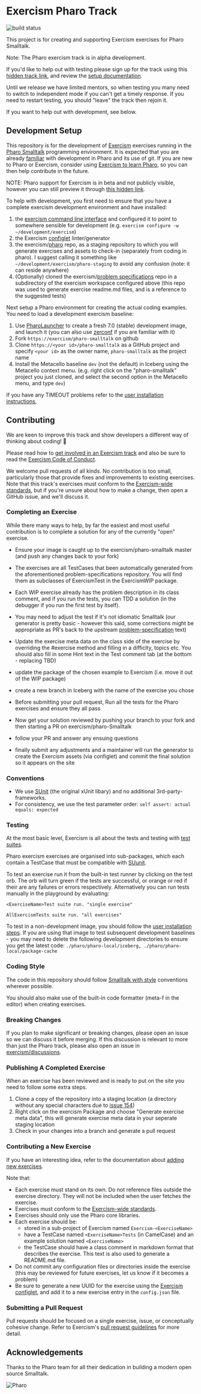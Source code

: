 # Exercism Pharo Track

![build status](https://travis-ci.org/exercism/pharo-smalltalk.svg?branch=master)

This project is for creating and supporting Exercism exercises for Pharo Smalltalk.

Note: The Pharo exercism track is in alpha development. 

If you'd like to help out with testing please sign up for the track using this [hidden track link](https://exercism.io/my/tracks/pharo), and review the [setup documentation](https://exercism.io/my/tracks/pharo). 

Until we release we have limited mentors, so when testing you many need to switch to independent mode if you can't get a timely response.  If you need to restart testing, you should "leave" the track then rejoin it.  

If you want to help out with development, see below.

## Development Setup

This repository is for the development of [Exercism](http://exercism.io) exercises running in the [Pharo Smalltalk](http://pharo.org) programming environment. It is expected that you are already [familiar](./docs/RESOURCES.md) with development in Pharo and its use of git. If you are new to Pharo or Exercism, consider using [Exercism to learn Pharo](./docs/INSTALLATION.md), so you can then help contribute in the future.


NOTE: Pharo support for Exercism is in beta and not publicly visible, however you can still preview it through [this hidden link](https://exercism.io/tracks/pharo).


To help with development, you first need to ensure that you have a complete exercism development environment and have installed:
1. the [exercism command line interface](https://exercism.io/cli-walkthrough) and configured it to point to somewhere sensible for development (e.g. `exercism configure -w ~/development/exercism`)
1. the Exercism [configlet](https://github.com/exercism/configlet#usage) linter/generator
1. the exercism/[pharo](https://github.com/exercism/pharo) repo, as a staging repository to which you will generate exercises and assets to check-in (separately from coding in pharo). I suggest calling it something like `~/development/exercism/pharo-staging` to avoid any confusion (note: it can reside anywhere)
1. (Optionally) cloned the exercism/[problem specifications](https://github.com/exercism/problem-specifications) repo in a subdirectory of the exercism workspace configured above (this repo was used to generate exercise readme.md files, and is a reference to the suggested tests)

Next setup a Pharo environment for creating the actual coding examples. You need to load a development exercism baseline:

1. Use [PharoLauncher](https://github.com/pharo-project/pharo-launcher) to create a fresh 7.0 (stable) development image, and launch it (you can also use [zerconf](https://get.pharo.org/) if you are familiar with it)
1. Fork `https://exercism/pharo-smalltalk` on github  
1. Clone `https://<your id>/pharo-smalltalk` as a GitHub project and specify `<your id>` as the owner name, `pharo-smalltalk` as the project name
1. Install the Metacello baseline `dev` (not the default) in Iceberg using the Metacello context menu. (e.g. right click on the "pharo-smalltalk" project you just cloned, and select the second option in the Metacello menu, and type `dev`)

If you have any TIMEOUT problems refer to the [user installation instructions](./docs/INSTALLATION.md), 

## Contributing

We are keen to improve this track and show developers a different way of thinking about coding! :tada:

Please read how to [get involved in an Exercism track](https://github.com/exercism/docs/tree/master/contributing-to-language-tracks) and also be sure to read the [Exercism Code of Conduct](https://exercism.io/code-of-conduct).

We welcome pull requests of all kinds. No contribution is too small, particularly those that provide fixes and improvements to existing exercises. Note that this track's exercises must conform to the [Exercism-wide standards](https://github.com/exercism/docs/tree/master/language-tracks/exercises), but if you're unsure about how to make a change, then open a GitHub issue, and we'll discuss it.

### Completing an Exercise

While there many ways to help, by far the easiest and most useful contribution is to complete a solution for any of the currently "open" exercise. 

  * Ensure your image is caught up to the exercism/pharo-smalltalk master (and push any changes back to your fork)
  * The exercises are all TestCases that been automatically generated from the aforementioned problem-specifications repository. You will find them as subclasses of ExercismTest in the ExercismWIP package.

  * Each WIP exercise already has the problem description in its class comment, and if you run the tests, you can TDD a solution (in the debugger if you run the first test by itself).

  * You may need to adjust the test if it's not idiomatic Smalltalk (our generator is pretty basic - however this said, some corrections might be appropriate as PR's back to the upstream [problem-specification](https://github.com/exercism/problem-specifications) text)
  
  * Update the exercise meta data on the class side of the exercise by overriding the #exercise method and filling in a difficlty, topics etc. You should also fill in some Hint text in the Test comment tab (at the bottom - replacing TBD) 
  
  * update the package of the chosen example to Exercism (i.e. move it out of the WIP package)
  * create a new branch in Iceberg with the name of the exercise you chose 
  * Before submitting your pull request, Run all the tests for the Pharo exercises and ensure they all pass
  * Now get your solution reviewed by pushing your branch to your fork and then starting a PR on exercism/pharo-Smalltalk 
  * follow your PR and answer any ensuing questions
  * finally submit any adjustments and a maintainer will run the generator to create the Exercism assets (via configlet) and commit the final solution so it appears on the site

### Conventions

- We use [SUnit](https://en.wikipedia.org/wiki/SUnit) (the original xUnit libary) and no additional 3rd-party-frameworks.
- For consistency, we use the test parameter order: `self assert: actual equals: expected` 


### Testing

At the most basic level, Exercism is all about the tests and testing with [test suites](https://github.com/exercism/docs/blob/master/language-tracks/exercises/anatomy/test-suites.md).

Pharo exercism exercises are organised into sub-packages, which each contain a TestCase that must be compatible with [SUunit](https://en.wikipedia.org/wiki/SUnit).

To test an exercise run it from the built-in test runner by clicking on the test orb. The orb will turn green if the tests are successful, or orange or red if their are any failures or errors respectively. Alternatively you can run tests manually in the playground by evaluating:

```smalltalk
<ExerciseName>Test suite run. "single exercise"

AllExercismTests suite run. "all exercises"
```

To test in a non-development image, you should follow the [user installation steps](./docs/INSTALLATION.md). If you 
are using that image to test subsequent development baselines - you may need to delete the following development directories to ensure you get the latest code: 
`./pharo/pharo-local/iceberg, ./pharo/pharo-local/package-cache`

### Coding Style

The code in this repository should follow [Smalltalk with style](http://sdmeta.gforge.inria.fr/FreeBooks/WithStyle/SmalltalkWithStyle.pdf) conventions wherever possible.

You should also make use of the built-in code formatter (meta-f in the editor) when creating exercises.

### Breaking Changes

If you plan to make significant or breaking changes, please open an issue so we can discuss it before merging. If this discussion is relevant to more than just the Pharo track, please also open an issue in [exercism/discussions](https://github.com/exercism/discussions/issues).

### Publishing A Completed Exercise

When an exercise has been reviewed and is ready to put on the site you need to follow some extra steps.

1. Clone a copy of the repository into a staging location (a directory without any special characters due to [issue 154](https://github.com/exercism/configlet/issues/154))
1. Right click on the exercism Package and choose "Generate exercise meta data", this will generate exercise meta data in your seperate staging location
1. Check in your changes into a branch and generate a pull request


### Contributing a New Exercise

If you have an interesting idea, refer to the documentation about [adding new exercises](https://github.com/exercism/docs/blob/master/you-can-help/make-up-new-exercises.md).

Note that:

- Each exercise must stand on its own. Do not reference files outside the exercise directory. They will not be included when the user fetches the exercise.
- Exercises must conform to the [Exercism-wide standards](https://github.com/exercism/docs/tree/master/language-tracks/exercises).
- Exercises should only use the Pharo core libraries.
- Each exercise should be:
  - stored in a sub-project of Exercism named `Exercism-<ExerciseName>`
  - have a TestCase named `<ExerciseName>Tests` (in CamelCase) and an example solution named `<ExerciseName>`
  - the TestCase should have a class comment in markdown format that describes the exercise. This text is also used to generate a README.md file.
- Do not commit any configuration files or directories inside the exercise (this may be reviewed for future exercises, let us know if it becomes a problem)
- Be sure to generate a new UUID for the exercise using the [Exercism configlet](https://github.com/exercism/configlet), and add it to a new exercise entry in the `config.json` file.

### Submitting a Pull Request

Pull requests should be focused on a single exercise, issue, or conceptually cohesive change. Refer to Exercism's [pull request guidelines](https://github.com/exercism/docs/blob/master/contributing/pull-request-guidelines.md) for more detail.


## Acknowledgements

Thanks to the Pharo team for all their dedication in building a modern open source Smalltalk.

![Pharo](http://pharo.org/web/files/pharo.png)
